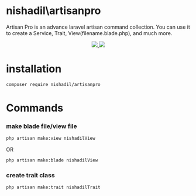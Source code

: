# nishadil\artisanpro
Artisan Pro is an advance laravel artisan command collection. You can use it to create a Service, Trait, View(filename.blade.php), and much more.

<div align="center">
    <a href="https://github.com/nishadil/artisanpro/releases/tag/v1.0.1">
        <img src="https://img.shields.io/badge/version-1.0.1-008feb.svg">
        <img src="https://img.shields.io/badge/❤-Nidhadil-008feb.svg">
    </a>
</div>

# installation
```bash 
composer require nishadil/artisanpro
```


# Commands

### make blade file/view file
```bash
php artisan make:view nishadilView
```

OR

```bash
php artisan make:blade nishadilView
```


### create trait class
```bash
php artisan make:trait nishadilTrait
```